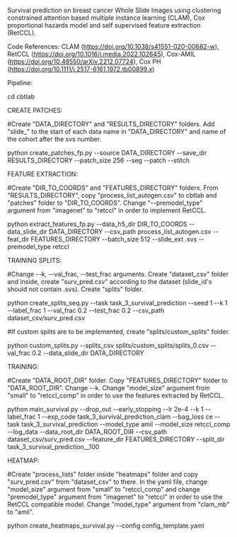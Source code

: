 Survival prediction on breast cancer Whole Slide Images using clustering constrained attention based multiple instance learning (CLAM), Cox proportional hazards model and self supervised feature extraction (RetCCL). 

Code References: CLAM (https://doi.org/10.1038/s41551-020-00682-w), RetCCL (https://doi.org/10.1016/j.media.2022.102645), Cox-AMIL (https://doi.org/10.48550/arXiv.2212.07724), Cox PH (https://doi.org/10.1111/j.2517-6161.1972.tb00899.x)

Pipeline:

cd cbtlab

CREATE PATCHES:

#Create "DATA_DIRECTORY" and "RESULTS_DIRECTORY" folders. Add "slide_" to the start of each data name in "DATA_DIRECTORY" and name of the cohort after the svs number.

python create_patches_fp.py --source DATA_DIRECTORY --save_dir RESULTS_DIRECTORY --patch_size 256 --seg --patch --stitch 

FEATURE EXTRACTION:

#Create "DIR_TO_COORDS" and "FEATURES_DIRECTORY" folders. From "RESULTS_DIRECTORY", copy "process_list_autogen.csv" to cbtlab and "patches" folder to "DIR_TO_COORDS". Change "--premodel_type" argument from "imagenet" to "retccl" in order to implement RetCCL.

python extract_features_fp.py --data_h5_dir DIR_TO_COORDS --data_slide_dir DATA_DIRECTORY --csv_path process_list_autogen.csv --feat_dir FEATURES_DIRECTORY --batch_size 512 --slide_ext .svs --premodel_type retccl

TRAINING SPLITS:

#Change --k, --val_frac, --test_frac arguments. Create "dataset_csv" folder and inside, create "surv_pred.csv" according to the dataset (slide_id's should not contain .svs). Create "splits" folder.

python create_splits_seq.py --task task_3_survival_prediction --seed 1 --k 1 --label_frac 1 --val_frac 0.2 --test_frac 0.2 --csv_path dataset_csv/surv_pred.csv

#If custom splits are to be implemented, create "splits/custom_splits" folder.

python custom_splits.py --splits_csv splits/custom_splits/splits_0.csv --val_frac 0.2 --data_slide_dir DATA_DIRECTORY

TRAINING:

#Create "DATA_ROOT_DIR" folder. Copy "FEATURES_DIRECTORY" folder to "DATA_ROOT_DIR". Change --k. Change "model_size" argument from "small" to "retccl_comp" in order to use the features extracted by RetCCL.

python main_survival.py --drop_out --early_stopping --lr 2e-4 --k 1 --label_frac 1 --exp_code task_3_survival_prediction_clam --bag_loss ce --task task_3_survival_prediction --model_type amil --model_size retccl_comp --log_data --data_root_dir DATA_ROOT_DIR --csv_path dataset_csv/surv_pred.csv --feature_dir FEATURES_DIRECTORY --split_dir task_3_survival_prediction__100

HEATMAP:

#Create "process_lists" folder inside "heatmaps" folder and copy "surv_pred.csv" from "dataset_csv" to there. In the yaml file, change "model_size" argument from "small" to "retccl_comp" and change "premodel_type" argument from "imagenet" to "retccl" in order to use the RetCCL compatible model. Change "model_type" argument from "clam_mb" to "amil".

python create_heatmaps_survival.py --config config_template.yaml


